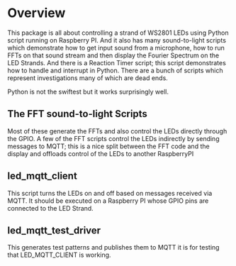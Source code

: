 # Overview

This package is all about controlling a strand of WS2801 LEDs using Python script running on Raspberry PI. And it also
has many sound-to-light scripts which demonstrate how to get input sound from a microphone, how to run FFTs on that
sound stream and then display the Fourier Spectrum on the LED Strands. And there is a Reaction Timer script; this
script demonstrates how to handle and interrupt in Python. There are a bunch of scripts which represent investigations
many of which are dead ends.

Python is not the swiftest but it works surprisingly well.

## The FFT sound-to-light Scripts

Most of these generate the FFTs and also control the LEDs directly through the GPIO. A few of the FFT scripts control
the LEDs indirectly by sending messages to MQTT; this is a nice split between the FFT code and the display and offloads
control of the LEDs to another RaspberryPI 

## led_mqtt_client

This script turns the LEDs on and off based on messages received via MQTT. It should be executed on a Raspberry PI whose
GPIO pins are connected to the LED Strand.

## led_mqtt_test_driver

This generates test patterns and publishes them to MQTT it is for testing that LED_MQTT_CLIENT is working.





